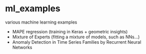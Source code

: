# ml_examples
various machine learning examples

- MAPE regression (training in Keras + geometric insights)
- Mixture of Experts (fitting a mixture of models, such as NNs...)
- Anomaly Detection in Time Series Families by Recurrent Neural Networks
